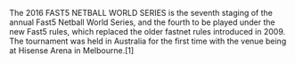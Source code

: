 The 2016 FAST5 NETBALL WORLD SERIES is the seventh staging of the annual Fast5 Netball World Series, and the fourth to be played under the new Fast5 rules, which replaced the older fastnet rules introduced in 2009. The tournament was held in Australia for the first time with the venue being at Hisense Arena in Melbourne.[1]
